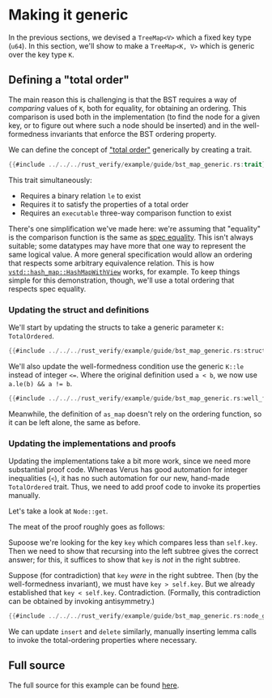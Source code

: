 # Making it generic

In the previous sections, we devised a `TreeMap<V>` which a fixed key type (`u64`).
In this section, we'll show to make a `TreeMap<K, V>` which is generic over the key type `K`.

## Defining a "total order"

The main reason this is challenging is that the BST requires a way of _comparing_
values of `K`, both for equality, for obtaining an ordering. This comparison is used both
in the implementation (to find the node for a given key, or to figure out where such
a node should be inserted) and in the well-formedness invariants that enforce
the BST ordering property.

We can define the concept of ["total order"](https://en.wikipedia.org/wiki/Total_order)
generically by creating a trait.

```rust
{{#include ../../../rust_verify/example/guide/bst_map_generic.rs:trait}}
```

This trait simultaneously:

 * Requires a binary relation `le` to exist
 * Requires it to satisfy the properties of a total order
 * Requires an `executable` three-way comparison function to exist

There's one simplification we've made here: we're assuming that "equality" is the comparison
function is the same as [spec equality](./equality.md).
This isn't always suitable; some datatypes may have more that one way to represent the same
logical value. A more general specification would allow an ordering that respects
some arbitrary equivalence relation.
This is how [`vstd::hash_map::HashMapWithView`](https://verus-lang.github.io/verus/verusdoc/vstd/hash_map/struct.HashMapWithView.html) works, for example.
To keep things simple for this demonstration, though, we'll use a total ordering that respects
spec equality.

### Updating the struct and definitions

We'll start by updating the structs to take a generic parameter `K: TotalOrdered`.

```rust
{{#include ../../../rust_verify/example/guide/bst_map_generic.rs:structs}}
```

We'll also update the well-formedness condition use the generic `K::le` instead of integer `<=`.
Where the original definition used `a < b`, we now use `a.le(b) && a != b`.

```rust
{{#include ../../../rust_verify/example/guide/bst_map_generic.rs:well_formed}}
```

Meanwhile, the definition of `as_map` doesn't rely on the ordering function,
so it can be left alone, the same as before.

### Updating the implementations and proofs

Updating the implementations take a bit more work, since we need more substantial proof code.
Whereas Verus has good automation for integer inequalities (`<`), it has no such automation
for our new, hand-made `TotalOrdered` trait. Thus, we need to add proof code to invoke
its properties manually.

Let's take a look at `Node::get`.

The meat of the proof roughly goes as follows:

Supoose we're looking for the key `key` which compares less than `self.key`.
Then we need to show that recursing into the left subtree gives the correct answer; for this,
it suffices to show that `key` is _not_ in the right subtree.

Suppose (for contradiction) that `key` _were_ in the right subtree.
Then (by the well-formedness invariant), we must have `key > self.key`.
But we already established that `key < self.key`. Contradiction.
(Formally, this contradiction can be obtained by invoking antisymmetry.)

```rust
{{#include ../../../rust_verify/example/guide/bst_map_generic.rs:node_get}}
```

We can update `insert` and `delete` similarly, manually inserting lemma calls to invoke
the total-ordering properties where necessary.

## Full source

The full source for this example can be found [here](./container_bst_all_source.md#version-with-generic-key-type-and-clone-implementation).
